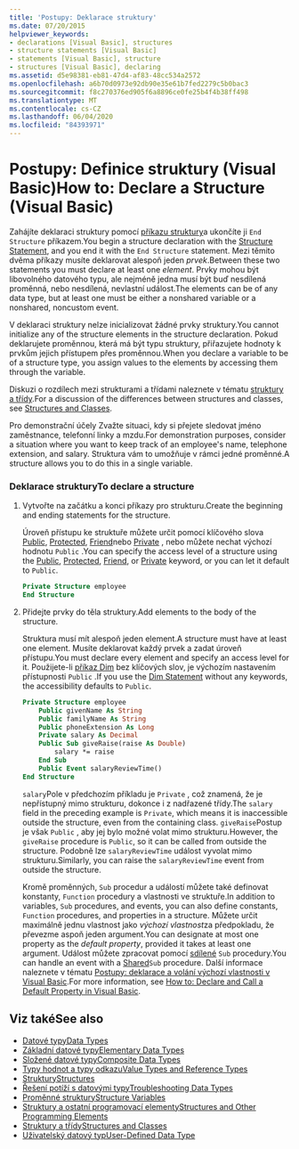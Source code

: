 ```yaml
---
title: 'Postupy: Deklarace struktury'
ms.date: 07/20/2015
helpviewer_keywords:
- declarations [Visual Basic], structures
- structure statements [Visual Basic]
- statements [Visual Basic], structure
- structures [Visual Basic], declaring
ms.assetid: d5e98381-eb81-47d4-af83-48cc534a2572
ms.openlocfilehash: a6b70d0973e92db90e35e61b7fed2279c5b0bac3
ms.sourcegitcommit: f8c270376ed905f6a8896ce0fe25b4f4b38ff498
ms.translationtype: MT
ms.contentlocale: cs-CZ
ms.lasthandoff: 06/04/2020
ms.locfileid: "84393971"
---
```

# <a name="how-to-declare-a-structure-visual-basic"></a><span data-ttu-id="7e3e5-102">Postupy: Definice struktury (Visual Basic)</span><span class="sxs-lookup"><span data-stu-id="7e3e5-102">How to: Declare a Structure (Visual Basic)</span></span>
<span data-ttu-id="7e3e5-103">Zahájíte deklaraci struktury pomocí [příkazu struktury](../../../language-reference/statements/structure-statement.md)a ukončíte ji `End Structure` příkazem.</span><span class="sxs-lookup"><span data-stu-id="7e3e5-103">You begin a structure declaration with the [Structure Statement](../../../language-reference/statements/structure-statement.md), and you end it with the `End Structure` statement.</span></span> <span data-ttu-id="7e3e5-104">Mezi těmito dvěma příkazy musíte deklarovat alespoň jeden *prvek*.</span><span class="sxs-lookup"><span data-stu-id="7e3e5-104">Between these two statements you must declare at least one *element*.</span></span> <span data-ttu-id="7e3e5-105">Prvky mohou být libovolného datového typu, ale nejméně jedna musí být buď nesdílená proměnná, nebo nesdílená, nevlastní událost.</span><span class="sxs-lookup"><span data-stu-id="7e3e5-105">The elements can be of any data type, but at least one must be either a nonshared variable or a nonshared, noncustom event.</span></span>  
  
 <span data-ttu-id="7e3e5-106">V deklaraci struktury nelze inicializovat žádné prvky struktury.</span><span class="sxs-lookup"><span data-stu-id="7e3e5-106">You cannot initialize any of the structure elements in the structure declaration.</span></span> <span data-ttu-id="7e3e5-107">Pokud deklarujete proměnnou, která má být typu struktury, přiřazujete hodnoty k prvkům jejich přístupem přes proměnnou.</span><span class="sxs-lookup"><span data-stu-id="7e3e5-107">When you declare a variable to be of a structure type, you assign values to the elements by accessing them through the variable.</span></span>  
  
 <span data-ttu-id="7e3e5-108">Diskuzi o rozdílech mezi strukturami a třídami naleznete v tématu [struktury a třídy](structures-and-classes.md).</span><span class="sxs-lookup"><span data-stu-id="7e3e5-108">For a discussion of the differences between structures and classes, see [Structures and Classes](structures-and-classes.md).</span></span>  
  
 <span data-ttu-id="7e3e5-109">Pro demonstrační účely Zvažte situaci, kdy si přejete sledovat jméno zaměstnance, telefonní linky a mzdu.</span><span class="sxs-lookup"><span data-stu-id="7e3e5-109">For demonstration purposes, consider a situation where you want to keep track of an employee's name, telephone extension, and salary.</span></span> <span data-ttu-id="7e3e5-110">Struktura vám to umožňuje v rámci jedné proměnné.</span><span class="sxs-lookup"><span data-stu-id="7e3e5-110">A structure allows you to do this in a single variable.</span></span>  
  
### <a name="to-declare-a-structure"></a><span data-ttu-id="7e3e5-111">Deklarace struktury</span><span class="sxs-lookup"><span data-stu-id="7e3e5-111">To declare a structure</span></span>  
  
1. <span data-ttu-id="7e3e5-112">Vytvořte na začátku a konci příkazy pro strukturu.</span><span class="sxs-lookup"><span data-stu-id="7e3e5-112">Create the beginning and ending statements for the structure.</span></span>  
  
     <span data-ttu-id="7e3e5-113">Úroveň přístupu ke struktuře můžete určit pomocí klíčového slova [Public](../../../language-reference/modifiers/public.md), [Protected](../../../language-reference/modifiers/protected.md), [Friend](../../../language-reference/modifiers/friend.md)nebo [Private](../../../language-reference/modifiers/private.md) , nebo můžete nechat výchozí hodnotu `Public` .</span><span class="sxs-lookup"><span data-stu-id="7e3e5-113">You can specify the access level of a structure using the [Public](../../../language-reference/modifiers/public.md), [Protected](../../../language-reference/modifiers/protected.md), [Friend](../../../language-reference/modifiers/friend.md), or [Private](../../../language-reference/modifiers/private.md) keyword, or you can let it default to `Public`.</span></span>  
  
    ```vb  
    Private Structure employee  
    End Structure  
    ```  
  
2. <span data-ttu-id="7e3e5-114">Přidejte prvky do těla struktury.</span><span class="sxs-lookup"><span data-stu-id="7e3e5-114">Add elements to the body of the structure.</span></span>  
  
     <span data-ttu-id="7e3e5-115">Struktura musí mít alespoň jeden element.</span><span class="sxs-lookup"><span data-stu-id="7e3e5-115">A structure must have at least one element.</span></span> <span data-ttu-id="7e3e5-116">Musíte deklarovat každý prvek a zadat úroveň přístupu.</span><span class="sxs-lookup"><span data-stu-id="7e3e5-116">You must declare every element and specify an access level for it.</span></span> <span data-ttu-id="7e3e5-117">Použijete-li [příkaz Dim](../../../language-reference/statements/dim-statement.md) bez klíčových slov, je výchozím nastavením přístupnosti `Public` .</span><span class="sxs-lookup"><span data-stu-id="7e3e5-117">If you use the [Dim Statement](../../../language-reference/statements/dim-statement.md) without any keywords, the accessibility defaults to `Public`.</span></span>  
  
    ```vb  
    Private Structure employee  
        Public givenName As String  
        Public familyName As String  
        Public phoneExtension As Long  
        Private salary As Decimal  
        Public Sub giveRaise(raise As Double)  
            salary *= raise  
        End Sub  
        Public Event salaryReviewTime()  
    End Structure  
    ```  
  
     <span data-ttu-id="7e3e5-118">`salary`Pole v předchozím příkladu je `Private` , což znamená, že je nepřístupný mimo strukturu, dokonce i z nadřazené třídy.</span><span class="sxs-lookup"><span data-stu-id="7e3e5-118">The `salary` field in the preceding example is `Private`, which means it is inaccessible outside the structure, even from the containing class.</span></span> <span data-ttu-id="7e3e5-119">`giveRaise`Postup je však `Public` , aby jej bylo možné volat mimo strukturu.</span><span class="sxs-lookup"><span data-stu-id="7e3e5-119">However, the `giveRaise` procedure is `Public`, so it can be called from outside the structure.</span></span> <span data-ttu-id="7e3e5-120">Podobně lze `salaryReviewTime` událost vyvolat mimo strukturu.</span><span class="sxs-lookup"><span data-stu-id="7e3e5-120">Similarly, you can raise the `salaryReviewTime` event from outside the structure.</span></span>  
  
     <span data-ttu-id="7e3e5-121">Kromě proměnných, `Sub` procedur a událostí můžete také definovat konstanty, `Function` procedury a vlastnosti ve struktuře.</span><span class="sxs-lookup"><span data-stu-id="7e3e5-121">In addition to variables, `Sub` procedures, and events, you can also define constants, `Function` procedures, and properties in a structure.</span></span> <span data-ttu-id="7e3e5-122">Můžete určit maximálně jednu vlastnost jako *výchozí vlastnost*za předpokladu, že převezme aspoň jeden argument.</span><span class="sxs-lookup"><span data-stu-id="7e3e5-122">You can designate at most one property as the *default property*, provided it takes at least one argument.</span></span> <span data-ttu-id="7e3e5-123">Událost můžete zpracovat pomocí [sdílené](../../../language-reference/modifiers/shared.md) `Sub` procedury.</span><span class="sxs-lookup"><span data-stu-id="7e3e5-123">You can handle an event with a [Shared](../../../language-reference/modifiers/shared.md)`Sub` procedure.</span></span> <span data-ttu-id="7e3e5-124">Další informace naleznete v tématu [Postupy: deklarace a volání výchozí vlastnosti v Visual Basic](../procedures/how-to-declare-and-call-a-default-property.md).</span><span class="sxs-lookup"><span data-stu-id="7e3e5-124">For more information, see [How to: Declare and Call a Default Property in Visual Basic](../procedures/how-to-declare-and-call-a-default-property.md).</span></span>  
  
## <a name="see-also"></a><span data-ttu-id="7e3e5-125">Viz také</span><span class="sxs-lookup"><span data-stu-id="7e3e5-125">See also</span></span>

- [<span data-ttu-id="7e3e5-126">Datové typy</span><span class="sxs-lookup"><span data-stu-id="7e3e5-126">Data Types</span></span>](index.md)
- [<span data-ttu-id="7e3e5-127">Základní datové typy</span><span class="sxs-lookup"><span data-stu-id="7e3e5-127">Elementary Data Types</span></span>](elementary-data-types.md)
- [<span data-ttu-id="7e3e5-128">Složené datové typy</span><span class="sxs-lookup"><span data-stu-id="7e3e5-128">Composite Data Types</span></span>](composite-data-types.md)
- [<span data-ttu-id="7e3e5-129">Typy hodnot a typy odkazu</span><span class="sxs-lookup"><span data-stu-id="7e3e5-129">Value Types and Reference Types</span></span>](value-types-and-reference-types.md)
- [<span data-ttu-id="7e3e5-130">Struktury</span><span class="sxs-lookup"><span data-stu-id="7e3e5-130">Structures</span></span>](structures.md)
- [<span data-ttu-id="7e3e5-131">Řešení potíží s datovými typy</span><span class="sxs-lookup"><span data-stu-id="7e3e5-131">Troubleshooting Data Types</span></span>](troubleshooting-data-types.md)
- [<span data-ttu-id="7e3e5-132">Proměnné struktury</span><span class="sxs-lookup"><span data-stu-id="7e3e5-132">Structure Variables</span></span>](structure-variables.md)
- [<span data-ttu-id="7e3e5-133">Struktury a ostatní programovací elementy</span><span class="sxs-lookup"><span data-stu-id="7e3e5-133">Structures and Other Programming Elements</span></span>](structures-and-other-programming-elements.md)
- [<span data-ttu-id="7e3e5-134">Struktury a třídy</span><span class="sxs-lookup"><span data-stu-id="7e3e5-134">Structures and Classes</span></span>](structures-and-classes.md)
- [<span data-ttu-id="7e3e5-135">Uživatelský datový typ</span><span class="sxs-lookup"><span data-stu-id="7e3e5-135">User-Defined Data Type</span></span>](../../../language-reference/data-types/user-defined-data-type.md)
